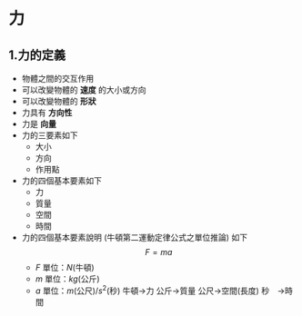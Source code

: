 # 力 #
## 1.力的定義 ##
+ 物體之間的交互作用
+ 可以改變物體的 **速度** 的大小或方向
+ 可以改變物體的 **形狀**
+ 力具有 **方向性**
+ 力是 **向量**
+ 力的三要素如下
	+ 大小
	+ 方向
	+ 作用點
+ 力的四個基本要素如下
	+ 力
	+ 質量
	+ 空間
	+ 時間
+ 力的四個基本要素說明 (牛頓第二運動定律公式之單位推論) 如下
	$$F=ma$$
	+ $F$ 單位：$N$(牛頓)
	+ $m$ 單位：$kg$(公斤)
	+ $a$ 單位：$m$(公尺)$/s^2$(秒)
	牛頓→力
	公斤→質量
	公尺→空間(長度)
	秒　→時間

